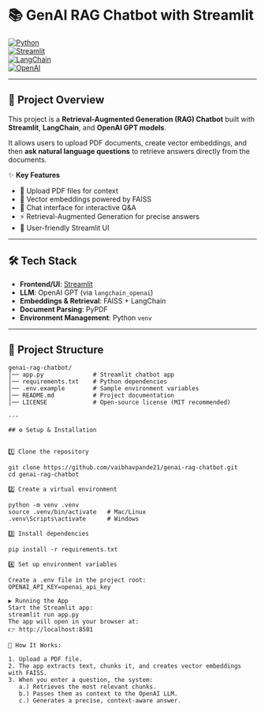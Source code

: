 # 📚 GenAI RAG Chatbot with Streamlit  

[![Python](https://img.shields.io/badge/Python-3.9%2B-blue)](https://www.python.org/)  
[![Streamlit](https://img.shields.io/badge/Framework-Streamlit-brightgreen)](https://streamlit.io/)  
[![LangChain](https://img.shields.io/badge/Powered%20By-LangChain-orange)](https://www.langchain.com/)  
[![OpenAI](https://img.shields.io/badge/LLM-OpenAI%20GPT-red)](https://platform.openai.com/)  

---

## 🚀 Project Overview  
This project is a **Retrieval-Augmented Generation (RAG) Chatbot** built with **Streamlit**, **LangChain**, and **OpenAI GPT models**.  

It allows users to upload PDF documents, create vector embeddings, and then **ask natural language questions** to retrieve answers directly from the documents.  

✨ **Key Features**  
- 📂 Upload PDF files for context  
- 🧠 Vector embeddings powered by FAISS  
- 💬 Chat interface for interactive Q&A  
- ⚡ Retrieval-Augmented Generation for precise answers  
- 🎨 User-friendly Streamlit UI  

---

## 🛠️ Tech Stack  
- **Frontend/UI**: [Streamlit](https://streamlit.io/)  
- **LLM**: OpenAI GPT (via `langchain_openai`)  
- **Embeddings & Retrieval**: FAISS + LangChain  
- **Document Parsing**: PyPDF  
- **Environment Management**: Python `venv`  

---

## 📂 Project Structure  
```plaintext
genai-rag-chatbot/  
│── app.py              # Streamlit chatbot app  
│── requirements.txt    # Python dependencies  
│── .env.example        # Sample environment variables   
│── README.md           # Project documentation  
│── LICENSE             # Open-source license (MIT recommended)

---

## ⚙️ Setup & Installation


1️⃣ Clone the repository

git clone https://github.com/vaibhavpande21/genai-rag-chatbot.git
cd genai-rag-chatbot

2️⃣ Create a virtual environment

python -m venv .venv  
source .venv/bin/activate   # Mac/Linux  
.venv\Scripts\activate      # Windows

3️⃣ Install dependencies

pip install -r requirements.txt

4️⃣ Set up environment variables

Create a .env file in the project root:
OPENAI_API_KEY=openai_api_key

▶️ Running the App
Start the Streamlit app:
streamlit run app.py
The app will open in your browser at:
👉 http://localhost:8501

📖 How It Works:

1. Upload a PDF file.
2. The app extracts text, chunks it, and creates vector embeddings with FAISS.
3. When you enter a question, the system:
   a.) Retrieves the most relevant chunks.
   b.) Passes them as context to the OpenAI LLM.
   c.) Generates a precise, context-aware answer.
